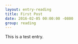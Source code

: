 ```yaml
---
layout: entry-reading
title: First Post
date: 2016-02-05 00:00:00 -0800
group: reading
---
```


This is a test entry. 
